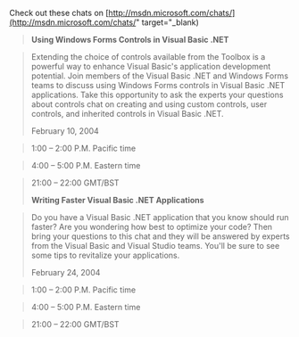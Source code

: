 Check out these chats on [http://msdn.microsoft.com/chats/](http://msdn.microsoft.com/chats/" target="_blank)

> **Using Windows Forms Controls in Visual Basic .NET**

>
> Extending the choice of controls available from the Toolbox is a powerful way to enhance Visual Basic's application development potential. Join members of the Visual Basic .NET and Windows Forms teams to discuss using Windows Forms controls in Visual Basic .NET applications. Take this opportunity to ask the experts your questions about controls chat on creating and using custom controls, user controls, and inherited controls in Visual Basic .NET.
>
> February 10, 2004

> 1:00 – 2:00 P.M. Pacific time

> 4:00 – 5:00 P.M. Eastern time

> 21:00 – 22:00 GMT/BST
>
> **Writing Faster Visual Basic .NET Applications**

> Do you have a Visual Basic .NET application that you know should run faster? Are you wondering how best to optimize your code? Then bring your questions to this chat and they will be answered by experts from the Visual Basic and Visual Studio teams. You'll be sure to see some tips to revitalize your applications.
>
> February 24, 2004

> 1:00 – 2:00 P.M. Pacific time

> 4:00 – 5:00 P.M. Eastern time

> 21:00 – 22:00 GMT/BST